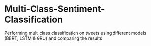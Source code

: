 # Multi-Class-Sentiment-Classification
Performing multi class classification on tweets using different models (BERT, LSTM &amp; GRU) and comparing the results
